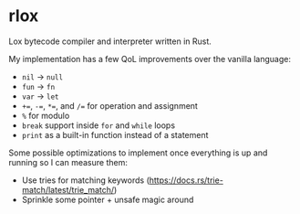# rlox

Lox bytecode compiler and interpreter written in Rust.

My implementation has a few QoL improvements over the vanilla language:

- `nil` -> `null`
- `fun` -> `fn`
- `var` -> `let`
- `+=`, `-=`, `*=`, and `/=` for operation and assignment
- `%` for modulo
- `break` support inside `for` and `while` loops
- `print` as a built-in function instead of a statement

Some possible optimizations to implement once everything is up and running so I can measure them:
- Use tries for matching keywords (https://docs.rs/trie-match/latest/trie_match/)
- Sprinkle some pointer + unsafe magic around